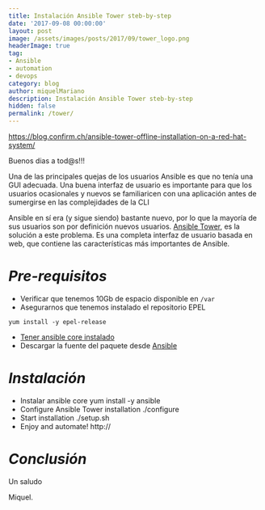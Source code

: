 ```yaml
---
title: Instalación Ansible Tower steb-by-step
date: '2017-09-08 00:00:00'
layout: post
image: /assets/images/posts/2017/09/tower_logo.png
headerImage: true
tag:
- Ansible
- automation
- devops
category: blog
author: miquelMariano
description: Instalación Ansible Tower steb-by-step
hidden: false
permalink: /tower/
---
```


https://blog.confirm.ch/ansible-tower-offline-installation-on-a-red-hat-system/


Buenos dias a tod@s!!!

Una de las principales quejas de los usuarios Ansible es que no tenía una GUI adecuada. Una buena interfaz de usuario es importante para que los usuarios ocasionales y nuevos se familiaricen con una aplicación antes de sumergirse en las complejidades de la CLI

Ansible en sí era (y sigue siendo) bastante nuevo, por lo que la mayoría de sus usuarios son por definición nuevos usuarios. [Ansible Tower](https://www.ansible.com/tower), es la solución a este problema. Es una completa interfaz de usuario basada en web, que contiene las características más importantes de Ansible.

# *Pre-requisitos*

+ Verificar que tenemos 10Gb de espacio disponible en `/var`
+ Asegurarnos que tenemos instalado el repositorio EPEL
```ssh
yum install -y epel-release
```
+ [Tener ansible core instalado](https://miquelmariano.github.io/2017/01/ansible-for-dummies/)
+ Descargar la fuente del paquete desde [Ansible](https://releases.ansible.com/ansible-tower/setup-bundle/)

# *Instalación*

+ Instalar ansible core
yum install -y ansible
+ Configure Ansible Tower installation
./configure
+ Start installation
./setup.sh
+ Enjoy and automate!
http://<hostname>

# *Conclusión*



Un saludo

Miquel.